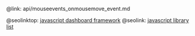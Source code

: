 @link: api/mouseevents_onmousemove_event.md

@seolinktop: [javascript dashboard framework](https://webix.com)
@seolink: [javascript library list](https://webix.com/widget/list/)